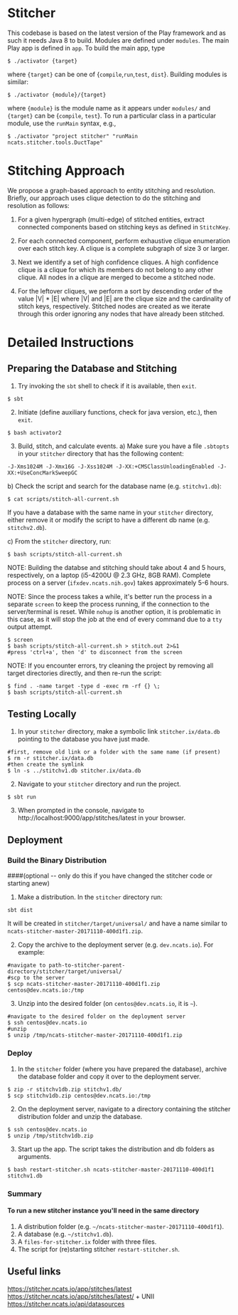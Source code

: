 Stitcher
========

This codebase is based on the latest version of the Play framework
and as such it needs Java 8 to build. Modules are defined under
```modules```. The main Play app is defined in ```app```. To build the
main app, type

```console
$ ./activator {target}
```

where ```{target}``` can be one of
{```compile```,```run```,```test```, ```dist```}. Building modules is
similar:

```console
$ ./activator {module}/{target}
```

where ```{module}``` is the module name as it appears under ```modules/```
and ```{target}``` can be {```compile```, ```test```}. To run a particular
class in a particular module, use the ```runMain``` syntax, e.g.,

```console
$ ./activator "project stitcher" "runMain ncats.stitcher.tools.DuctTape"
```

Stitching Approach
==================

We propose a graph-based approach to entity stitching and
resolution. Briefly, our approach uses clique detection to do the
stitching and resolution as follows:

1. For a given hypergraph (multi-edge) of stitched entities, extract
connected components based on stitching keys as defined in
```StitchKey```.

2. For each connected component, perform exhaustive clique enumeration
over each stitch key. A clique is a complete subgraph of size 3 or
larger.

3. Next we identify a set of high confidence cliques. A high
confidence clique is a clique for which its members do not belong to
any other clique. All nodes in a clique are merged to become a
stitched node.

4. For the leftover cliques, we perform a sort by descending order of
the value |V| * |E| where |V| and |E| are the clique size and the
cardinality of stitch keys, respectively. Stitched nodes are created
as we iterate through this order ignoring any nodes that have already
been stitched.

Detailed Instructions
==================

## Preparing the Database and Stitching

1) Try invoking the `sbt` shell to check if it is available, then `exit`.
```console
$ sbt
```

2) Initiate (define auxiliary functions, check for java version, etc.), then `exit`.
```console
$ bash activator2
```

3) Build, stitch, and calculate events. 
a) Make sure you have a file `.sbtopts` in your `stitcher` directory that has the following content:
```console
-J-Xms1024M -J-Xmx16G -J-Xss1024M -J-XX:+CMSClassUnloadingEnabled -J-XX:+UseConcMarkSweepGC
```

b) Check the script and search for the database name (e.g. `stitchv1.db`):
```console
$ cat scripts/stitch-all-current.sh
```
If you have a database with the same name in your `stitcher` directory, either remove it or modify the script to have a different db name (e.g. `stitchv2.db`).

c) From the `stitcher` directory, run:
```console
$ bash scripts/stitch-all-current.sh
```
NOTE: Building the databse and stitching should take about 4 and 5 hours, respectively, on a laptop (i5-4200U @ 2.3 GHz, 8GB RAM).
Complete process on a server (`ifxdev.ncats.nih.gov`) takes approximately 5-6 hours.

NOTE: Since the process takes a while, it's better run the process in a separate `screen` to keep the process running, if the connection to the server/terminal is reset.
While `nohup` is another option, it is problematic in this case, as it will stop the job at the end of every command due to a `tty` output attempt. 
```console
$ screen
$ bash scripts/stitch-all-current.sh > stitch.out 2>&1
#press 'ctrl+a', then 'd' to disconnect from the screen
```

NOTE: If you encounter errors, try cleaning the project by removing all target directories directly, and then re-run the script:
```console
$ find . -name target -type d -exec rm -rf {} \;
$ bash scripts/stitch-all-current.sh
```

## Testing Locally

1) In your `stitcher` directory, make a symbolic link `stitcher.ix/data.db` pointing to the database you have just made.
```console
#first, remove old link or a folder with the same name (if present)
$ rm -r stitcher.ix/data.db
#then create the symlink
$ ln -s ../stitchv1.db stitcher.ix/data.db
```

2) Navigate to your `stitcher` directory and run the project.
```console
$ sbt run
```

3) When prompted in the console, navigate to http://localhost:9000/app/stitches/latest in your browser.

## Deployment  

### Build the Binary Distribution 
####(optional -- only do this if you have changed the stitcher code or starting anew)

1) Make a distribution. In the `stitcher` directory run:
```
sbt dist
```
It will be created in `stitcher/target/universal/` and have a name similar to `ncats-stitcher-master-20171110-400d1f1.zip`.

2) Copy the archive to the deployment server (e.g. `dev.ncats.io`). For example:
```
#navigate to path-to-stitcher-parent-directory/stitcher/target/universal/ 
#scp to the server
$ scp ncats-stitcher-master-20171110-400d1f1.zip centos@dev.ncats.io:/tmp
```

3) Unzip into the desired folder (on `centos@dev.ncats.io`, it is `~`).
```
#navigate to the desired folder on the deployment server
$ ssh centos@dev.ncats.io
#unzip
$ unzip /tmp/ncats-stitcher-master-20171110-400d1f1.zip
```

### Deploy

1) In the `stitcher` folder (where you have prepared the database), archive the database folder and copy it over to the deployment server.
```
$ zip -r stitchv1db.zip stitchv1.db/
$ scp stitchv1db.zip centos@dev.ncats.io:/tmp
```

2) On the deployment server, navigate to a directory containing the stitcher distribution folder and unzip the database.
```
$ ssh centos@dev.ncats.io
$ unzip /tmp/stitchv1db.zip
```

3) Start up the app. The script takes the distribution and db folders as arguments.
```
$ bash restart-stitcher.sh ncats-stitcher-master-20171110-400d1f1 stitchv1.db
```

### Summary 
#### To run a new stitcher instance you'll need in the same directory
1) A distribution folder (e.g. `~/ncats-stitcher-master-20171110-400d1f1`).
2) A database (e.g. `~/stitchv1.db`).
3) A `files-for-stitcher.ix` folder with three files.
4) The script for (re)starting stitcher `restart-stitcher.sh`.

## Useful links

https://stitcher.ncats.io/app/stitches/latest  
https://stitcher.ncats.io/app/stitches/latest/ + UNII  
https://stitcher.ncats.io/api/datasources  




